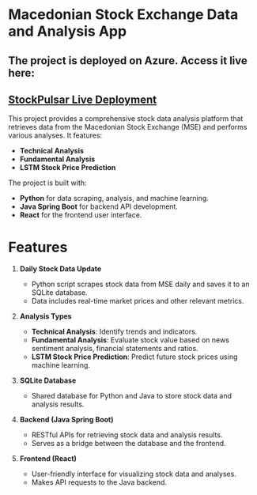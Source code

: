 # Macedonian Stock Exchange Data and Analysis App
## The project is deployed on Azure. Access it live here:  
[StockPulsar Live Deployment](https://stockpulsar-deploy-finki-feg8a7c8aaf2h6ef.westeurope-01.azurewebsites.net/)
---
This project provides a comprehensive stock data analysis platform that retrieves data from the Macedonian Stock Exchange (MSE) and performs various analyses. It features:


- **Technical Analysis**
- **Fundamental Analysis**
- **LSTM Stock Price Prediction**

The project is built with:
- **Python** for data scraping, analysis, and machine learning.
- **Java Spring Boot** for backend API development.
- **React** for the frontend user interface.

# Features

1. **Daily Stock Data Update**
    - Python script scrapes stock data from MSE daily and saves it to an SQLite database.
    - Data includes real-time market prices and other relevant metrics.

2. **Analysis Types**
    - **Technical Analysis**: Identify trends and indicators.
    - **Fundamental Analysis**: Evaluate stock value based on news sentiment analysis, financial statements and ratios.
    - **LSTM Stock Price Prediction**: Predict future stock prices using machine learning.

3. **SQLite Database**
    - Shared database for Python and Java to store stock data and analysis results.

4. **Backend (Java Spring Boot)**
    - RESTful APIs for retrieving stock data and analysis results.
    - Serves as a bridge between the database and the frontend.

5. **Frontend (React)**
    - User-friendly interface for visualizing stock data and analyses.
    - Makes API requests to the Java backend.

